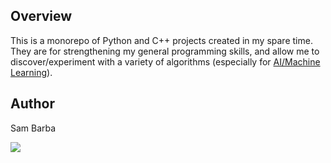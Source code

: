 ## Overview
This is a monorepo of Python and C++ projects created in my spare time. They are for strengthening my general programming skills, and allow me to discover/experiment with a variety of algorithms (especially for [AI/Machine Learning](https://github.com/sambarba99/spare-time-projects/tree/master/python/_artificial_intelligence_machine_learning)).

## Author
Sam Barba

<a href="https://www.linkedin.com/in/sam-barba-31033b179/"/>
	<img src="https://img.shields.io/badge/LinkedIn-0077B5?style=for-the-badge&logo=linkedin&logoColor=white&hide_border=true&style=flat"/>
</a>
